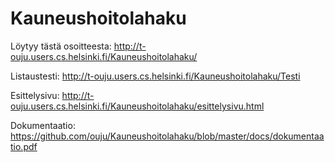 # Kauneushoitolahaku

Löytyy tästä osoitteesta:
http://t-ouju.users.cs.helsinki.fi/Kauneushoitolahaku/

Listaustesti:
http://t-ouju.users.cs.helsinki.fi/Kauneushoitolahaku/Testi

Esittelysivu:
http://t-ouju.users.cs.helsinki.fi/Kauneushoitolahaku/esittelysivu.html

Dokumentaatio:
https://github.com/ouju/Kauneushoitolahaku/blob/master/docs/dokumentaatio.pdf
